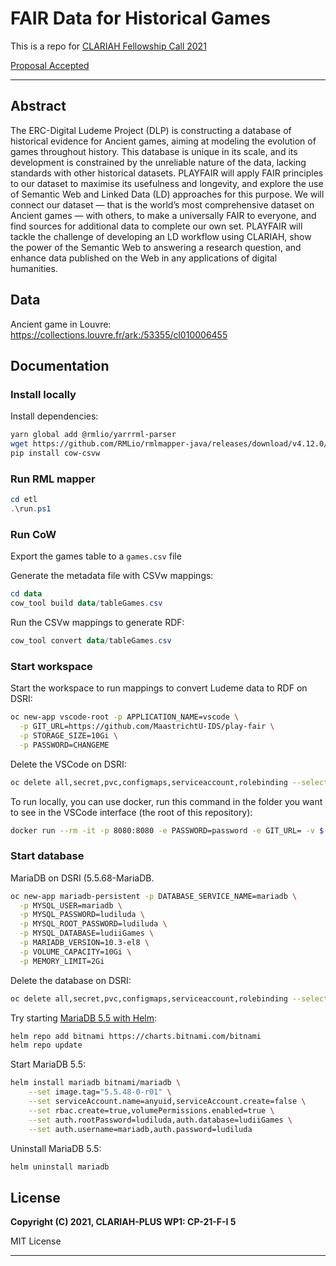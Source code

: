 # FAIR Data for Historical Games

This is a repo for [CLARIAH Fellowship Call 2021](https://www.clariah.nl/news/clariah-fellowship-call-2021)

[Proposal Accepted](files/CLARIAH-F-2021_paper.pdf)

---

## Abstract

The ERC-Digital Ludeme Project (DLP) is constructing a database of historical evidence for Ancient games, aiming at modeling the evolution of games throughout history. This database is unique in its scale, and its development is constrained by the unreliable nature of the data, lacking standards with other historical datasets. PLAYFAIR will apply FAIR principles to our dataset to maximise its usefulness and longevity, and explore the use of Semantic Web and Linked Data (LD) approaches for this purpose.
We will connect our dataset — that is the world’s most comprehensive dataset on Ancient games — with others, to make a universally FAIR to everyone, and find sources for additional data to complete our own set.
PLAYFAIR will tackle the challenge of developing an LD workflow using CLARIAH, show the power of the Semantic Web to answering a research question, and enhance data published on the Web in any applications of digital humanities.

## Data 

Ancient game in Louvre: https://collections.louvre.fr/ark:/53355/cl010006455

## Documentation

### Install locally

Install dependencies:

```bash
yarn global add @rmlio/yarrrml-parser
wget https://github.com/RMLio/rmlmapper-java/releases/download/v4.12.0/rmlmapper.jar
pip install cow-csvw
```

### Run RML mapper

```powershell
cd etl
.\run.ps1
```

### Run CoW

Export the games table to a `games.csv` file

Generate the metadata file with CSVw mappings:

```powershell
cd data
cow_tool build data/tableGames.csv
```

Run the CSVw mappings to generate RDF:

```powershell
cow_tool convert data/tableGames.csv
```

### Start workspace

Start the workspace to run mappings to convert Ludeme data to RDF on DSRI:

```bash
oc new-app vscode-root -p APPLICATION_NAME=vscode \
  -p GIT_URL=https://github.com/MaastrichtU-IDS/play-fair \
  -p STORAGE_SIZE=10Gi \
  -p PASSWORD=CHANGEME
```

Delete the VSCode on DSRI:

```bash
oc delete all,secret,pvc,configmaps,serviceaccount,rolebinding --selector app=vscode
```

To run locally, you can use docker, run this command in the folder you want to see in the VSCode interface (the root of this repository):

```bash
docker run --rm -it -p 8080:8080 -e PASSWORD=password -e GIT_URL= -v $(pwd):/home/coder/project ghcr.io/maastrichtu-ids/code-server:latest
```

### Start database

MariaDB on DSRI (5.5.68-MariaDB.

```bash
oc new-app mariadb-persistent -p DATABASE_SERVICE_NAME=mariadb \
  -p MYSQL_USER=mariadb \
  -p MYSQL_PASSWORD=ludiluda \
  -p MYSQL_ROOT_PASSWORD=ludiluda \
  -p MYSQL_DATABASE=ludiiGames \
  -p MARIADB_VERSION=10.3-el8 \
  -p VOLUME_CAPACITY=10Gi \
  -p MEMORY_LIMIT=2Gi
```

Delete the database on DSRI:

```bash
oc delete all,secret,pvc,configmaps,serviceaccount,rolebinding --selector template=mariadb-persistent-template
```

Try starting [MariaDB 5.5 with Helm](https://github.com/bitnami/charts/blob/master/bitnami/mariadb/values.yaml):

```bash
helm repo add bitnami https://charts.bitnami.com/bitnami
helm repo update
```

Start MariaDB 5.5:

```bash
helm install mariadb bitnami/mariadb \
    --set image.tag="5.5.48-0-r01" \
    --set serviceAccount.name=anyuid,serviceAccount.create=false \
    --set rbac.create=true,volumePermissions.enabled=true \
    --set auth.rootPassword=ludiluda,auth.database=ludiiGames \
    --set auth.username=mariadb,auth.password=ludiluda
```

Uninstall MariaDB 5.5:

```bash
helm uninstall mariadb
```

## License

**Copyright (C) 2021, CLARIAH-PLUS WP1: CP-21-F-I 5**

MIT License 

---

